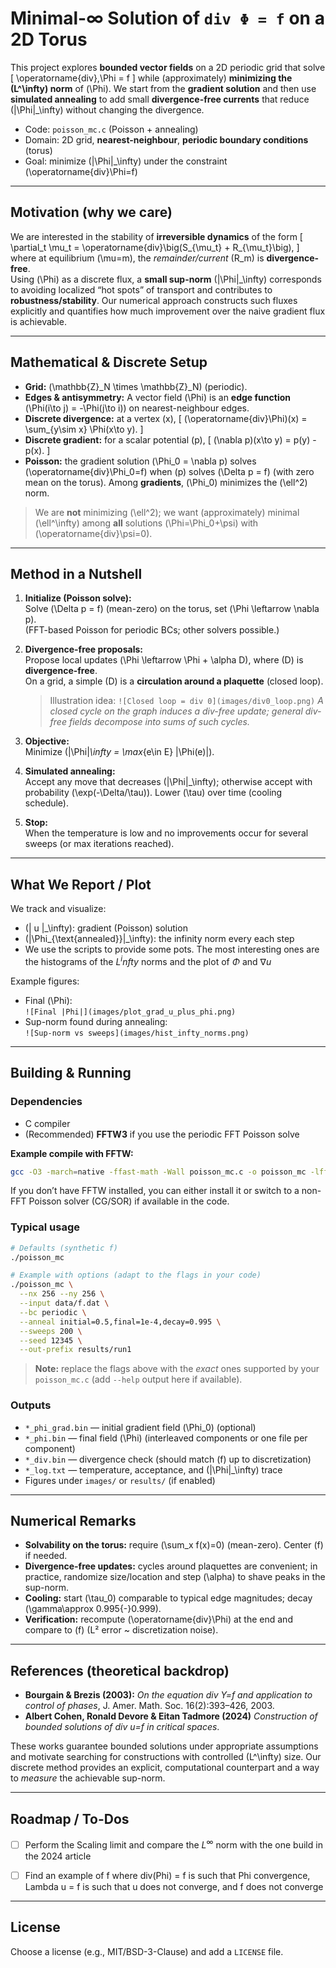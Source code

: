 # Minimal-∞ Solution of `div Φ = f` on a 2D Torus

This project explores **bounded vector fields** on a 2D periodic grid that solve
\[
\operatorname{div}\,\Phi = f
\]
while (approximately) **minimizing the \(L^\infty\) norm** of \(\Phi\).
We start from the **gradient solution** and then use **simulated annealing** to
add small **divergence-free currents** that reduce \(\|\Phi\|_\infty\) without changing the divergence.

- Code: `poisson_mc.c` (Poisson + annealing)
- Domain: 2D grid, **nearest-neighbour**, **periodic boundary conditions** (torus)
- Goal: minimize \(\|\Phi\|_\infty\) under the constraint \(\operatorname{div}\Phi=f\)

---

## Motivation (why we care)

We are interested in the stability of **irreversible dynamics** of the form
\[
\partial_t \mu_t = \operatorname{div}\big(S_{\mu_t} + R_{\mu_t}\big),
\]
where at equilibrium \(\mu=m\), the *remainder/current* \(R_m\) is **divergence-free**.  
Using \(\Phi\) as a discrete flux, a **small sup-norm** \(\|\Phi\|_\infty\) corresponds to avoiding localized “hot spots” of transport and contributes to **robustness/stability**. Our numerical approach constructs such fluxes explicitly and quantifies how much improvement over the naive gradient flux is achievable.

---

## Mathematical & Discrete Setup

- **Grid:** \(\mathbb{Z}_N \times \mathbb{Z}_N\) (periodic).  
- **Edges & antisymmetry:** A vector field \(\Phi\) is an **edge function**
  \(\Phi(i\to j) = -\Phi(j\to i)\) on nearest-neighbour edges.
- **Discrete divergence:** at a vertex \(x\),
  \[
  (\operatorname{div}\Phi)(x) = \sum_{y\sim x} \Phi(x\to y).
  \]
- **Discrete gradient:** for a scalar potential \(p\),
  \[
  (\nabla p)(x\to y) = p(y) - p(x).
  \]
- **Poisson:** the gradient solution \(\Phi_0 = \nabla p\) solves \(\operatorname{div}\Phi_0=f\) when
  \(p\) solves \(\Delta p = f\) (with zero mean on the torus).
  Among **gradients**, \(\Phi_0\) minimizes the \(\ell^2\) norm.

> We are **not** minimizing \(\ell^2\); we want (approximately) minimal \(\ell^\infty\) among **all** solutions \(\Phi=\Phi_0+\psi\) with \(\operatorname{div}\psi=0\).

---

## Method in a Nutshell

1. **Initialize (Poisson solve):**  
   Solve \(\Delta p = f\) (mean-zero) on the torus, set \(\Phi \leftarrow \nabla p\).  
   (FFT-based Poisson for periodic BCs; other solvers possible.)

2. **Divergence-free proposals:**  
   Propose local updates \(\Phi \leftarrow \Phi + \alpha D\), where \(D\) is **divergence-free**.  
   On a grid, a simple \(D\) is a **circulation around a plaquette** (closed loop).

   > Illustration idea:
   > `![Closed loop = div 0](images/div0_loop.png)`
   > *A closed cycle on the graph induces a div-free update; general div-free fields decompose into sums of such cycles.*

3. **Objective:**  
   Minimize \(\|\Phi\|_\infty = \max_{e\in E} |\Phi(e)|\).

4. **Simulated annealing:**  
   Accept any move that decreases \(\|\Phi\|_\infty\); otherwise accept with probability \(\exp(-\Delta/\tau)\). Lower \(\tau\) over time (cooling schedule).

5. **Stop:**  
   When the temperature is low and no improvements occur for several sweeps (or max iterations reached).

---

## What We Report / Plot 

We track and visualize:

- \(\| u \|_\infty\): gradient (Poisson) solution
- \(\|\Phi_{\text{annealed}}\|_\infty\): the infinity norm every each step
-  We use the scripts to provide some pots. The most interesting ones are the histograms of the $L^infty$ norms and the plot of $\Phi$ and $\nabla u$ 

Example figures:

- Final \(\Phi\):  
  `![Final |Phi|](images/plot_grad_u_plus_phi.png)`
- Sup-norm found during annealing:  
  `![Sup-norm vs sweeps](images/hist_infty_norms.png)`

---

## Building & Running

### Dependencies
- C compiler
- (Recommended) **FFTW3** if you use the periodic FFT Poisson solve

**Example compile with FFTW:**
```bash
gcc -O3 -march=native -ffast-math -Wall poisson_mc.c -o poisson_mc -lfftw3 -lm
```

If you don’t have FFTW installed, you can either install it or switch to a non-FFT Poisson solver (CG/SOR) if available in the code.

### Typical usage
```bash
# Defaults (synthetic f)
./poisson_mc

# Example with options (adapt to the flags in your code)
./poisson_mc \
  --nx 256 --ny 256 \
  --input data/f.dat \
  --bc periodic \
  --anneal initial=0.5,final=1e-4,decay=0.995 \
  --sweeps 200 \
  --seed 12345 \
  --out-prefix results/run1
```

> **Note:** replace the flags above with the *exact* ones supported by your `poisson_mc.c` (add `--help` output here if available).

### Outputs
- `*_phi_grad.bin` — initial gradient field \(\Phi_0\) (optional)
- `*_phi.bin` — final field \(\Phi\) (interleaved components or one file per component)
- `*_div.bin` — divergence check (should match \(f\) up to discretization)
- `*_log.txt` — temperature, acceptance, and \(\|\Phi\|_\infty\) trace
- Figures under `images/` or `results/` (if enabled)

---

## Numerical Remarks

- **Solvability on the torus:** require \(\sum_x f(x)=0\) (mean-zero). Center \(f\) if needed.
- **Divergence-free updates:** cycles around plaquettes are convenient; in practice, randomize size/location and step \(\alpha\) to shave peaks in the sup-norm.
- **Cooling:** start \(\tau_0\) comparable to typical edge magnitudes; decay \(\gamma\approx 0.995{-}0.999\).
- **Verification:** recompute \(\operatorname{div}\Phi\) at the end and compare to \(f\) (L² error ~ discretization noise).

---

## References (theoretical backdrop)

- **Bourgain & Brezis (2003):** *On the equation div Y=f and application to control of phases*, J. Amer. Math. Soc. 16(2):393–426, 2003.  
- **Albert Cohen, Ronald Devore & Eitan Tadmore (2024)** *Construction of bounded solutions of div u=f in critical spaces*.  

These works guarantee bounded solutions under appropriate assumptions and motivate searching for constructions with controlled \(L^\infty\) size. Our discrete method provides an explicit, computational counterpart and a way to *measure* the achievable sup-norm.

---

## Roadmap / To-Dos

- [ ] Perform the Scaling limit and compare the $L^\infty$ norm with the one build in the 2024 article  
- [ ] Find an example of f where div(Phi) = f is such that Phi convergence, Lambda u = f is such that u does not converge, and f does not converge


---

## License

Choose a license (e.g., MIT/BSD-3-Clause) and add a `LICENSE` file.

